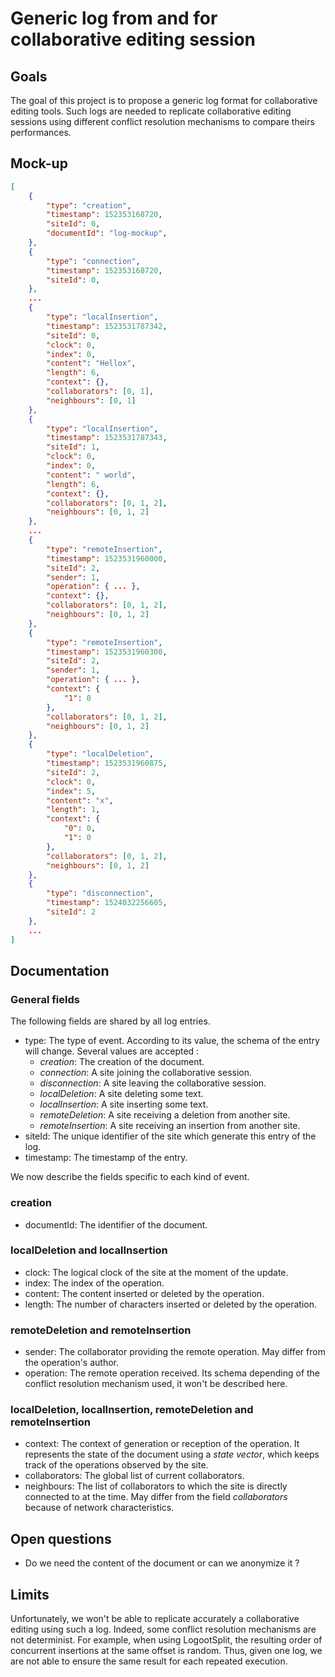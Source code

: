 # Generic log from and for collaborative editing session

## Goals

The goal of this project is to propose a generic log format for collaborative editing tools.
Such logs are needed to replicate collaborative editing sessions using different conflict resolution mechanisms to compare theirs performances.

## Mock-up
```JSON
[
    {
        "type": "creation",
        "timestamp": 152353168720,
        "siteId": 0,
        "documentId": "log-mockup",
    },
    {
        "type": "connection",
        "timestamp": 152353168720,
        "siteId": 0,
    },
    ...
    {
        "type": "localInsertion",
        "timestamp": 1523531787342,
        "siteId": 0,
        "clock": 0,
        "index": 0,
        "content": "Hellox",
        "length": 6,
        "context": {},
        "collaborators": [0, 1],
        "neighbours": [0, 1]
    },
    {
        "type": "localInsertion",
        "timestamp": 1523531787343,
        "siteId": 1,
        "clock": 0,
        "index": 0,
        "content": " world",
        "length": 6,
        "context": {},
        "collaborators": [0, 1, 2],
        "neighbours": [0, 1, 2]
    },
    ...
    {
        "type": "remoteInsertion",
        "timestamp": 1523531960000,
        "siteId": 2,
        "sender": 1,
        "operation": { ... },
        "context": {},
        "collaborators": [0, 1, 2],
        "neighbours": [0, 1, 2]
    },
    {
        "type": "remoteInsertion",
        "timestamp": 1523531960300,
        "siteId": 2,
        "sender": 1,
        "operation": { ... },
        "context": {
            "1": 0
        },
        "collaborators": [0, 1, 2],
        "neighbours": [0, 1, 2]
    },
    {
        "type": "localDeletion",
        "timestamp": 1523531960875,
        "siteId": 2,
        "clock": 0,
        "index": 5,
        "content": "x",
        "length": 1,
        "context": {
            "0": 0,
            "1": 0
        },
        "collaborators": [0, 1, 2],
        "neighbours": [0, 1, 2]
    },
    {
        "type": "disconnection",
        "timestamp": 1524032256605,
        "siteId": 2
    },
    ...
]
```

## Documentation

### General fields

The following fields are shared by all log entries.

- type: The type of event. According to its value, the schema of the entry will change. Several values are accepted :
    - _creation_: The creation of the document.
    - _connection_: A site joining the collaborative session.
    - _disconnection_: A site leaving the collaborative session.
    - _localDeletion_: A site deleting some text.
    - _localInsertion_: A site inserting some text.
    - _remoteDeletion_: A site receiving a deletion from another site.
    - _remoteInsertion_: A site receiving an insertion from another site.
- siteId: The unique identifier of the site which generate this entry of the log.
- timestamp: The timestamp of the entry.

We now describe the fields specific to each kind of event.

### creation

- documentId: The identifier of the document.

###  localDeletion and localInsertion

- clock: The logical clock of the site at the moment of the update.
- index: The index of the operation.
- content: The content inserted or deleted by the operation.
- length: The number of characters inserted or deleted by the operation.

### remoteDeletion and remoteInsertion

- sender: The collaborator providing the remote operation. May differ from the operation's author.
- operation: The remote operation received. Its schema depending of the conflict resolution mechanism used, it won't be described here.

### localDeletion, localInsertion, remoteDeletion and remoteInsertion

- context: The context of generation or reception of the operation. It represents the state of the document using a _state vector_, which keeps track of the operations observed by the site.
- collaborators: The global list of current collaborators.
- neighbours: The list of collaborators to which the site is directly connected to at the time. May differ from the field _collaborators_ because of network characteristics.

## Open questions

- Do we need the content of the document or can we anonymize it ?

## Limits

Unfortunately, we won't be able to replicate accurately a collaborative editing using such a log.
Indeed, some conflict resolution mechanisms are not determinist.
For example, when using LogootSplit, the resulting order of concurrent insertions at the same offset is random.
Thus, given one log, we are not able to ensure the same result for each repeated execution.

